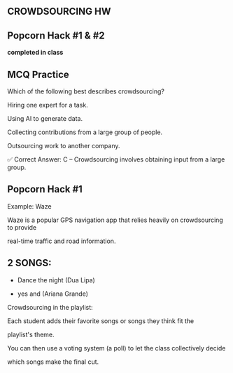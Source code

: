 

## CROWDSOURCING HW


## Popcorn Hack #1 & #2

**completed in class**



## MCQ Practice


Which of the following best describes crowdsourcing?


Hiring one expert for a task.

Using AI to generate data.

Collecting contributions from a large group of people.

Outsourcing work to another company.


✅ Correct Answer: C – Crowdsourcing involves obtaining input from a large group.



## Popcorn Hack #1



Example: Waze


Waze is a popular GPS navigation app that relies heavily on crowdsourcing to provide 

real-time traffic and road information.




## 2 SONGS: 



- Dance the night (Dua Lipa)

- yes and (Ariana Grande)



Crowdsourcing in the playlist:


Each student adds their favorite songs or songs they think fit the

 playlist's theme.


You can then use a voting system (a poll) to let the class collectively decide

 which songs make the final cut.